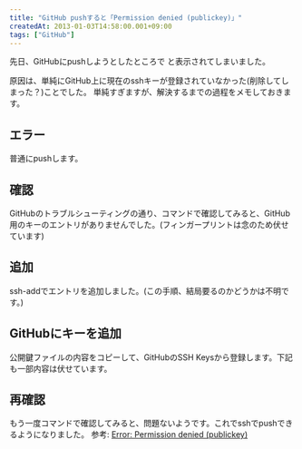 ```yaml
---
title: "GitHub pushすると「Permission denied (publickey)」"
createdAt: 2013-01-03T14:58:00.001+09:00
tags: ["GitHub"]
---
```

先日、GitHubにpushしようとしたところで と表示されてしまいました。

原因は、単純にGitHub上に現在のsshキーが登録されていなかった(削除してしまった？)ことでした。 単純すぎますが、解決するまでの過程をメモしておきます。
<!--more-->
## エラー

普通にpushします。

## 確認

GitHubのトラブルシューティングの通り、コマンドで確認してみると、GitHub用のキーのエントリがありませんでした。(フィンガープリントは念のため伏せています)

## 追加

ssh-addでエントリを追加しました。(この手順、結局要るのかどうかは不明です。)

## GitHubにキーを追加

公開鍵ファイルの内容をコピーして、GitHubのSSH Keysから登録します。下記も一部内容は伏せています。

## 再確認

もう一度コマンドで確認してみると、問題ないようです。これでsshでpushできるようになりました。
参考:
[Error: Permission denied (publickey)](https://help.github.com/articles/error-permission-denied-publickey)
